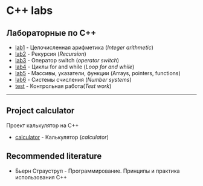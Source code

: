 # C++ labs

## Лабораторные по C++

- [lab1](https://github.com/TemaBlag/BSU/tree/main/fundamentals/lab1) - Целочисленная арифметика (_Integer arithmetic_)
- [lab2](https://github.com/TemaBlag/BSU/tree/main/fundamentals/lab2) - Рекурсия (_Recursion_)
- [lab3](https://github.com/TemaBlag/BSU/tree/main/fundamentals/lab3) - Оператор switch (_operator switch_)
- [lab4](https://github.com/TemaBlag/BSU/tree/main/fundamentals/lab4) - Циклы for and while (_Loop for and while_)
- [lab5](https://github.com/TemaBlag/BSU/tree/main/fundamentals/lab5) - Массивы, указатели, функции (Arrays, pointers, functions)
- [lab6](https://github.com/TemaBlag/BSU/tree/main/fundamentals/lab6) - Системы счисления (_Number systems_)
- [test](https://github.com/TemaBlag/BSU/tree/main/fundamentals/test) - Контрольная работа(_Test work_)

---

## Project calculator

Проект калькулятор на C++

- [calculator](https://github.com/TemaBlag/BSU/tree/main/fundamentals/Calculator) - Калькулятор (_calculator_)

## Recommended literature

- Бьерн Страуструп - Программирование. Принципы и практика использования C++
